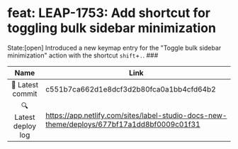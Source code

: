 # feat: LEAP-1753: Add shortcut for toggling bulk sidebar minimization 
State:[open] Introduced a new keymap entry for the "Toggle bulk sidebar minimization" action with the shortcut `shift`+`.`. ### 


|  Name | Link |
|:-:|------------------------|
|<span aria-hidden="true">🔨</span> Latest commit | c551b7ca662d1e8dcf3d2b80fca0a1bb4cfd64b2 |
|<span aria-hidden="true">🔍</span> Latest deploy log | https://app.netlify.com/sites/label-studio-docs-new-theme/deploys/677bf17a1dd8bf0009c01f31 |